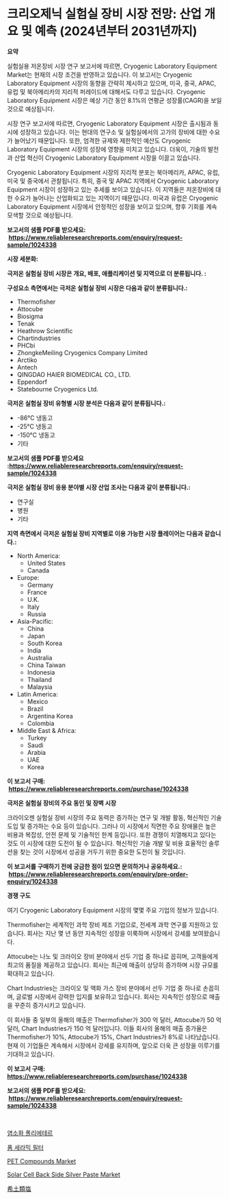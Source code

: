 <p><h1>크리오제닉 실험실 장비 시장 전망: 산업 개요 및 예측 (2024년부터 2031년까지)</h1></p><p><strong>요약</strong></p>
<p><p>실험실용 저온장비 시장 연구 보고서에 따르면, Cryogenic Laboratory Equipment Market는 현재의 시장 조건을 반영하고 있습니다. 이 보고서는 Cryogenic Laboratory Equipment 시장의 동향을 간략히 제시하고 있으며, 미국, 중국, APAC, 유럽 및 북아메리카의 지리적 퍼레이드에 대해서도 다루고 있습니다. Cryogenic Laboratory Equipment 시장은 예상 기간 동안 8.1%의 연평균 성장률(CAGR)을 보일 것으로 예상됩니다.</p><p>시장 연구 보고서에 따르면, Cryogenic Laboratory Equipment 시장은 출시됨과 동시에 성장하고 있습니다. 이는 현대의 연구소 및 실험실에서의 고가의 장비에 대한 수요가 늘어났기 때문입니다. 또한, 엄격한 규제와 제한적인 예산도 Cryogenic Laboratory Equipment 시장의 성장에 영향을 미치고 있습니다. 더욱이, 기술의 발전과 산업 혁신이 Cryogenic Laboratory Equipment 시장을 이끌고 있습니다.</p><p>Cryogenic Laboratory Equipment 시장의 지리적 분포는 북아메리카, APAC, 유럽, 미국 및 중국에서 관찰됩니다. 특히, 중국 및 APAC 지역에서 Cryogenic Laboratory Equipment 시장이 성장하고 있는 추세를 보이고 있습니다. 이 지역들은 저온장비에 대한 수요가 늘어나는 산업화되고 있는 지역이기 때문입니다. 미국과 유럽은 Cryogenic Laboratory Equipment 시장에서 안정적인 성장을 보이고 있으며, 향후 기회를 계속 모색할 것으로 예상됩니다.</p></p>
<p><strong>보고서의 샘플 PDF를 받으세요: &nbsp;<a href="https://www.reliableresearchreports.com/enquiry/request-sample/1024338">https://www.reliableresearchreports.com/enquiry/request-sample/1024338</a></strong></p>
<p><strong>시장 세분화:</strong></p>
<p><strong> 극저온 실험실 장비 시장은 개요, 배포, 애플리케이션 및 지역으로 더 분류됩니다. :</strong></p>
<p><strong>구성요소 측면에서는 극저온 실험실 장비 시장은 다음과 같이 분류됩니다.:</strong></p>
<p><ul><li>Thermofisher</li><li>Attocube</li><li>Biosigma</li><li>Tenak</li><li>Heathrow Scientific</li><li>Chartindustries</li><li>PHCbi</li><li>ZhongkeMeiling Cryogenics Company Limited</li><li>Arctiko</li><li>Antech</li><li>QINGDAO HAIER BIOMEDICAL CO., LTD.</li><li>Eppendorf</li><li>Statebourne Cryogenics Ltd.</li></ul></p>
<p><strong> 극저온 실험실 장비 유형별 시장 분석은 다음과 같이 분류됩니다.:</strong></p>
<p><ul><li>-86°C 냉동고</li><li>-25°C 냉동고</li><li>-150°C 냉동고</li><li>기타</li></ul></p>
<p><strong>보고서의 샘플 PDF를 받으세요 :<a href="https://www.reliableresearchreports.com/enquiry/request-sample/1024338">https://www.reliableresearchreports.com/enquiry/request-sample/1024338</a></strong></p>
<p><strong> 극저온 실험실 장비 응용 분야별 시장 산업 조사는 다음과 같이 분류됩니다.:</strong></p>
<p><ul><li>연구실</li><li>병원</li><li>기타</li></ul></p>
<p><strong>지역 측면에서 극저온 실험실 장비 지역별로 이용 가능한 시장 플레이어는 다음과 같습니다.:</strong></p>
<p><ul>
    <li>
        North America:
        <ul>
            <li>United States</li>
            <li>Canada</li>
        </ul>
    </li>
    <li>
        Europe:
        <ul>
            <li>Germany</li>
            <li>France</li>
            <li>U.K.</li>
            <li>Italy</li>
            <li>Russia</li>
        </ul>
    </li>
    <li>
        Asia-Pacific:
        <ul>
            <li>China</li>
            <li>Japan</li>
            <li>South Korea</li>
            <li>India</li>
            <li>Australia</li>
            <li>China Taiwan</li>
            <li>Indonesia</li>
            <li>Thailand</li>
            <li>Malaysia</li>
        </ul>
    </li>
    <li>
        Latin America:
        <ul>
            <li>Mexico</li>
            <li>Brazil</li>
            <li>Argentina Korea</li>
            <li>Colombia</li>
        </ul>
    </li>
    <li>
        Middle East & Africa:
        <ul>
            <li>Turkey</li>
            <li>Saudi</li>
            <li>Arabia</li>
            <li>UAE</li>
            <li>Korea</li>
        </ul>
    </li>
    </ul></p>
<p><strong>이 보고서 구매: &nbsp;<a href="https://www.reliableresearchreports.com/purchase/1024338">https://www.reliableresearchreports.com/purchase/1024338</a></strong></p>
<p><strong>극저온 실험실 장비의 주요 동인 및 장벽 시장</strong></p>
<p><p>크라이오젠 실험실 장비 시장의 주요 동력은 증가하는 연구 및 개발 활동, 혁신적인 기술 도입 및 증가하는 수요 등이 있습니다. 그러나 이 시장에서 직면한 주요 장애물은 높은 비용과 복잡성, 안전 문제 및 기술적인 한계 등입니다. 또한 경쟁이 치열해지고 있다는 것도 이 시장에 대한 도전이 될 수 있습니다. 혁신적인 기술 개발 및 비용 효율적인 솔루션을 찾는 것이 시장에서 성공을 거두기 위한 중요한 도전이 될 것입니다.</p></p>
<p><strong>이 보고서를 구매하기 전에 궁금한 점이 있으면 문의하거나 공유하세요.: &nbsp;<a href="https://www.reliableresearchreports.com/enquiry/pre-order-enquiry/1024338">https://www.reliableresearchreports.com/enquiry/pre-order-enquiry/1024338</a></strong></p>
<p><strong>경쟁 구도</strong></p>
<p><p>여기 Cryogenic Laboratory Equipment 시장의 몇몇 주요 기업의 정보가 있습니다.</p><p>Thermofisher는 세계적인 과학 장비 제조 기업으로, 전세계 과학 연구를 지원하고 있습니다. 회사는 지난 몇 년 동안 지속적인 성장을 이룩하며 시장에서 강세를 보여왔습니다.</p><p>Attocube는 나노 및 크라이오 장비 분야에서 선두 기업 중 하나로 꼽히며, 고객들에게 최고의 품질을 제공하고 있습니다. 회사는 최근에 매출이 상당히 증가하며 시장 규모를 확대하고 있습니다.</p><p>Chart Industries는 크라이오 및 액화 가스 장비 분야에서 선두 기업 중 하나로 손꼽히며, 글로벌 시장에서 강력한 입지를 보유하고 있습니다. 회사는 지속적인 성장으로 매출을 꾸준히 증가시키고 있습니다.</p><p>이 회사들 중 일부의 올해의 매출은 Thermofisher가 300 억 달러, Attocube가 50 억 달러, Chart Industries가 150 억 달러입니다. 이들 회사의 올해의 매출 증가율은 Thermofisher가 10%, Attocube가 15%, Chart Industries가 8%로 나타났습니다. 현재 이 기업들은 계속해서 시장에서 강세를 유지하며, 앞으로 더욱 큰 성장을 이루기를 기대하고 있습니다.</p></p>
<p><strong>이 보고서 구매: &nbsp; <a href="https://www.reliableresearchreports.com/purchase/1024338">https://www.reliableresearchreports.com/purchase/1024338</a></strong></p>
<p><strong>보고서의 샘플 PDF를 받으세요: &nbsp;<a href="https://www.reliableresearchreports.com/enquiry/request-sample/1024338">https://www.reliableresearchreports.com/enquiry/request-sample/1024338</a></strong><strong></strong></p>
<p>&nbsp;</p>
<p><p><a href="https://medium.com/@jackiefauhey9089475/%EC%97%BC%EC%86%8C%ED%99%94-%ED%8F%B4%EB%A6%AC%EC%97%90%ED%85%8C%EB%A5%B4-%EC%8B%9C%EC%9E%A5-%EA%B7%9C%EB%AA%A8-cagr-%ED%8A%B8%EB%A0%8C%EB%93%9C-2024-2030-0fc6b71d22ed">염소화 폴리에테르</a></p><p><a href="https://medium.com/@percyhagernes9778/%ED%8F%BC-%EC%84%B8%EB%9D%BC%EB%AF%B9-%ED%95%84%ED%84%B0-%EC%8B%9C%EC%9E%A5-%EC%A7%80%ED%91%9C-%ED%95%B4%EB%8F%85-%EC%8B%9C%EC%9E%A5-%EC%A0%90%EC%9C%A0%EC%9C%A8-%ED%8A%B8%EB%A0%8C%EB%93%9C-%EB%B0%8F-%EC%84%B1%EC%9E%A5-%ED%8C%A8%ED%84%B4-652e41d1c925">폼 세라믹 필터</a></p><p><a href="https://issuu.com/reportprime-2/docs/pet-compounds-market-size-2030.pptx">PET Compounds Market</a></p><p><a href="https://github.com/Krish2023na/Market-Research-Report-List-3/blob/main/solar-cell-back-side-silver-paste-market.md">Solar Cell Back Side Silver Paste Market</a></p><p><a href="https://medium.com/@susanjprice2023/%E3%83%AC%E3%82%A2%E3%82%A2%E3%83%BC%E3%82%B9%E5%A1%A9%E5%B8%82%E5%A0%B4-%E5%B8%82%E5%A0%B4cagr-%E5%B8%82%E5%A0%B4%E5%8B%95%E5%90%91-%E3%81%8A%E3%82%88%E3%81%B3%E6%88%90%E9%95%B7%E6%88%A6%E7%95%A5%E3%81%AB%E9%96%A2%E3%81%99%E3%82%8B%E7%9F%A5%E8%A6%8B-77ddd809af2b">希土類塩</a></p></p>